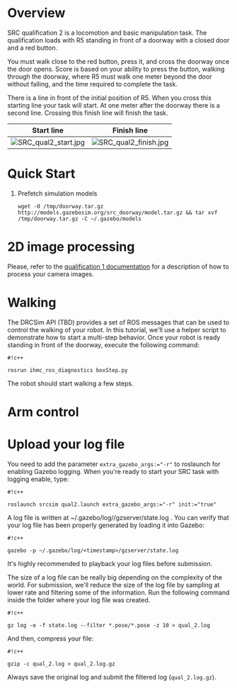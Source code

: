 # Overview

SRC qualification 2 is a locomotion and basic manipulation task. The qualification loads with R5 standing in front of a doorway with a closed door and a red button. 

You must walk close to the red button, press it, and cross the doorway once the door opens. Score is based on your ability to press the button, walking through the doorway, where R5 must walk one meter beyond the door without falling, and the time required to complete the task.

There is a line in front of the initial position of R5. When you cross this starting line your task will start. At one meter after the doorway there is a second line. Crossing this finish line will finish the task.

Start line | Finish line 
-----------|------------
![SRC_qual2_start.jpg](https://bitbucket.org/repo/xEbAAe/images/761926837-SRC_qual2_start.jpg) | ![SRC_qual2_finish.jpg](https://bitbucket.org/repo/xEbAAe/images/3413243251-SRC_qual2_finish.jpg)


# Quick Start

1. Prefetch simulation models

    ```
    wget -O /tmp/doorway.tar.gz http://models.gazebosim.org/src_doorway/model.tar.gz && tar xvf /tmp/doorway.tar.gz -C ~/.gazebo/models
    ```

# 2D image processing

Please, refer to the [qualification 1 documentation](https://bitbucket.org/osrf/srcsim/wiki/qual_task1) for a description of how to process your camera images.

# Walking

The DRCSim API (TBD) provides a set of ROS messages that can be used to control the walking of your robot. In this tutorial, we'll use a helper script to demonstrate how to start a multi-step behavior. Once your robot is ready standing in front of the doorway, execute the following command:


```
#!c++

rosrun ihmc_ros_diagnostics boxStep.py
```

The robot should start walking a few steps. 


# Arm control

# Upload your log file

You need to add the parameter `extra_gazebo_args:="-r"` to roslaunch for enabling Gazebo logging. When you're ready to start your SRC task with logging enable, type:


```
#!c++

roslaunch srcsim qual2.launch extra_gazebo_args:="-r" init:="true"
```

A log file is written at ~/.gazebo/log/<timestamp>/gzserver/state.log . You can verify that your log file has been properly generated by loading it into Gazebo:

```
#!c++

gazebo -p ~/.gazebo/log/<timestamp>/gzserver/state.log
```

It's highly recommended to playback your log files before submission.

The size of a log file can be really big depending on the complexity of the world. For submission, we'll reduce the size of the log file by sampling at lower rate and filtering some of the information. Run the following command inside the folder where your log file was created. 


```
#!c++

gz log -e -f state.log --filter *.pose/*.pose -z 10 > qual_2.log
```

And then, compress your file:

```
#!c++

gzip -c qual_2.log > qual_2.log.gz
```

Always save the original log and submit the filtered log (`qual_2.log.gz`).
